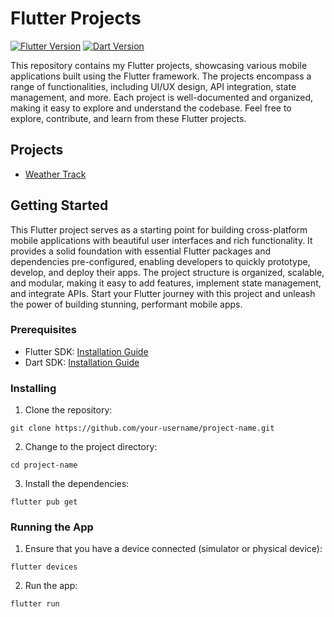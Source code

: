 # Flutter Projects

[![Flutter Version](https://img.shields.io/badge/flutter-%5E2.0.0-blue)](https://flutter.dev/)
[![Dart Version](https://img.shields.io/badge/dart-%5E2.12.0-blue)](https://dart.dev/)

This repository contains my Flutter projects, showcasing various mobile applications built using the Flutter framework. The projects encompass a range of functionalities, including UI/UX design, API integration, state management, and more. Each project is well-documented and organized, making it easy to explore and understand the codebase. Feel free to explore, contribute, and learn from these Flutter projects.

## Projects

- [Weather Track](https://github.com/KushanManahara/Flutter/tree/master/my_weather)

## Getting Started

This Flutter project serves as a starting point for building cross-platform mobile applications with beautiful user interfaces and rich functionality. It provides a solid foundation with essential Flutter packages and dependencies pre-configured, enabling developers to quickly prototype, develop, and deploy their apps. The project structure is organized, scalable, and modular, making it easy to add features, implement state management, and integrate APIs. Start your Flutter journey with this project and unleash the power of building stunning, performant mobile apps.

### Prerequisites

- Flutter SDK: [Installation Guide](https://flutter.dev/docs/get-started/install)
- Dart SDK: [Installation Guide](https://dart.dev/get-dart)

### Installing

1. Clone the repository:

```
git clone https://github.com/your-username/project-name.git
```

2. Change to the project directory:

```
cd project-name
```


3. Install the dependencies:

```
flutter pub get
```


### Running the App

1. Ensure that you have a device connected (simulator or physical device):
```
flutter devices
```

2. Run the app:
```
flutter run
```
